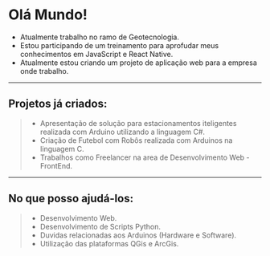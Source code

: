# Olá Mundo!

- Atualmente trabalho no ramo de Geotecnologia.
- Estou participando de um treinamento para aprofudar meus conhecimentos em JavaScript e React Native.
- Atualmente estou criando um projeto de aplicação web para a empresa onde trabalho.
----------------------------------------------------------------------------------------------------------
## Projetos já criados:

> - Apresentação de solução para estacionamentos iteligentes realizada com Arduino utilizando a linguagem C#.
> - Criação de Futebol com Robôs realizada com Arduinos na linguagem C.
> - Trabalhos como Freelancer na area de Desenvolvimento Web - FrontEnd.

---------------------------------------------------------------------------------------------------------
## No que posso ajudá-los:

> - Desenvolvimento Web.
> - Desenvolvimento de Scripts Python.
> - Duvidas relacionadas aos Arduinos (Hardware e Software).
> - Utilização das plataformas QGis e ArcGis.

